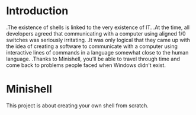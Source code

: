 # Introduction

.The existence of shells is linked to the very existence of IT.
.At the time, all developers agreed that communicating with a computer using aligned
1/0 switches was seriously irritating.
.It was only logical that they came up with the idea of creating a software to communicate with a computer using interactive lines of commands in a language somewhat
close to the human language.
.Thanks to Minishell, you’ll be able to travel through time and come back to problems
people faced when Windows didn’t exist.

# Minishell
This project is about creating your own shell from scratch.